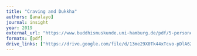 ```yaml
---
title: "Craving and Dukkha"
authors: [analayo]
journal: insight
year: 2019
external_url: "https://www.buddhismuskunde.uni-hamburg.de/pdf/5-personen/analayo/cravingdukkha.pdf"
formats: [pdf]
drive_links: ["https://drive.google.com/file/d/13me29X0Tk44xTcvo-pDlA62ejh7GUXKs/view?usp=drivesdk"]
---
```

